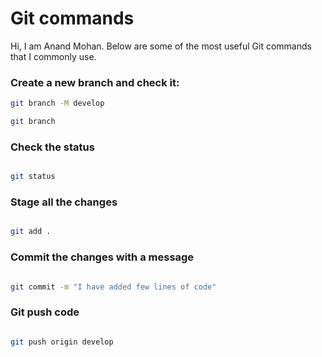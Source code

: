 # Git commands 

Hi, I am Anand Mohan. Below are some of the most useful Git commands that I commonly use.

### Create a new branch and check it:

```bash
git branch -M develop

git branch

```

### Check the status 

```bash

git status

```

### Stage all the changes 


```bash

git add .

```

### Commit the changes with a message 

```bash

git commit -m "I have added few lines of code"

```


### Git push code

```bash

git push origin develop

```





